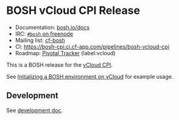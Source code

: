 # BOSH vCloud CPI Release

* Documentation: [bosh.io/docs](https://bosh.io/docs)
* IRC: [`#bosh` on freenode](https://webchat.freenode.net/?channels=bosh)
* Mailing list: [cf-bosh](https://lists.cloudfoundry.org/pipermail/cf-bosh)
* CI: <https://bosh-cpi.ci.cf-app.com/pipelines/bosh-vcloud-cpi>
* Roadmap: [Pivotal Tracker](https://www.pivotaltracker.com/n/projects/1133984) (label:vcloud)

This is a BOSH release for the [vCloud CPI](https://github.com/vchs/bosh_vcloud_cpi/).

See [Initializing a BOSH environment on vCloud](https://bosh.io/docs/init-vcloud.html) for example usage.

## Development

See [development doc](docs/development.md).
